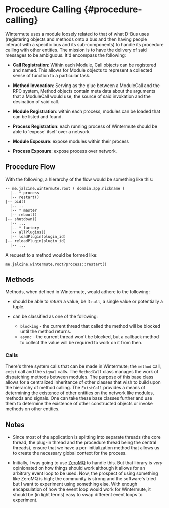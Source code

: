 Procedure Calling   {#procedure-calling}
==================

Wintermute uses a module loosely related to that of what D-Bus uses
(registering objects and methods onto a bus and then having people interact
with a specific bus and its sub-components) to handle its procedure calling
with other entities. The mission is to have the delivery of said messages to
be ambiguous. It'd encompass the following:

  - **Call Registration**: Within each Module, Call objects can be registered
    and named. This allows for Module objects to represent a collected sense
    of function to a particular task.

  - **Method Invocation**: Serving as the glue between a ModuleCall and the RPC
    system, Method objects contain meta data about the arguments that a
    ModuleCall would use, the source of said invokation and the desination of
    said call.

  - **Module Registration**: within each process, modules can be loaded
    that can be listed and found.

  - **Process Registration**: each running process of Wintermute should
    be able to 'expose' itself over a network

  - **Module Exposure**: expose modules within their process

  - **Process Exposure**: expose process over network.

## Procedure Flow
With the following, a hierarchy of the flow would be something like this:

~~~
-- me.jalcine.wintermute.root ( domain.app.nickname )
  |-- * process
  |-- restart()
|-- pid()
  |-- ..
  |-- * master
  |-- reboot()
|-- shutdown()
  |-- ...
  |-- * factory
  |-- allPlugins()
  |-- loadPlugin(plugin_id)
|-- reloadPlugin(plugin_id)
  |-- ...
~~~

A request to a method would be formed like: 
~~~
me.jalcine.wintermute.root?process::restart()
~~~

## Methods
Methods, when defined in Wintermute, would adhere to the following:
  * should be able to *return* a value, be it `null`, a single value or 
    potentially a tuple.

  * can be classified as one of the following:
    * `blocking` - the current thread that called the method will be 
      blocked until the method returns.
    * `async` - the current thread won't be blocked, but a callback 
      method to collect the value will be required to work on it from then.

### Calls
There's three system calls that can be made in Wintermute; the `method` call,
`exist` call and the `signal` calls. The `MethodCall` class manages the work 
of dispatching methods between modules. The purpose of this base class allows 
for a centralized inheritance of other classes that wish to build upon the 
hierarchy of method calling. The `ExistCall` provides a means of determining 
the existence of other entities on the network like modules, methods and 
signals. One can take these base classes further and use them to determine 
the existence of other constructed objects or invoke methods on other entities.

## Notes 
  + Since most of the application is splitting into separate threads 
    (the core thread, the plug-in thread and the procedure thread being the 
    central threads), ensure that we have a per-initialization method 
    that allows us to create the necessary global context for the process.

  + Initially, I was going to use [ZeroMQ][] to handle this. But that 
    library is _very_ opinionated on how things should work although 
    it allows for an arbitrary event loop to be used. Now, the prospect 
    of using something like ZeroMQ is high; the community is strong and 
    the software's tried but I want to experiment using something else. 
    With enough encapsulation of how the event loop would work for 
    Wintermute, it should be (in light terms) easy to swap different 
    event loops to experiment.

[zeromq]: http://zeromq.org
